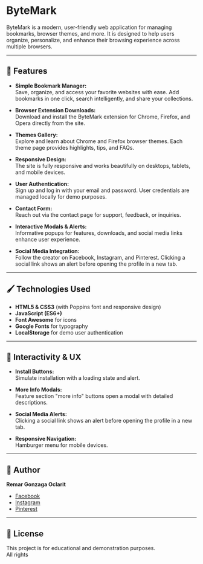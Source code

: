 # ByteMark

ByteMark is a modern, user-friendly web application for managing bookmarks, browser themes, and more. It is designed to help users organize, personalize, and enhance their browsing experience across multiple browsers.

---

## 🌟 Features

- **Simple Bookmark Manager:**  
  Save, organize, and access your favorite websites with ease. Add bookmarks in one click, search intelligently, and share your collections.

- **Browser Extension Downloads:**  
  Download and install the ByteMark extension for Chrome, Firefox, and Opera directly from the site.

- **Themes Gallery:**  
  Explore and learn about Chrome and Firefox browser themes. Each theme page provides highlights, tips, and FAQs.

- **Responsive Design:**  
  The site is fully responsive and works beautifully on desktops, tablets, and mobile devices.

- **User Authentication:**  
  Sign up and log in with your email and password. User credentials are managed locally for demo purposes.

- **Contact Form:**  
  Reach out via the contact page for support, feedback, or inquiries.

- **Interactive Modals & Alerts:**  
  Informative popups for features, downloads, and social media links enhance user experience.

- **Social Media Integration:**  
  Follow the creator on Facebook, Instagram, and Pinterest. Clicking a social link shows an alert before opening the profile in a new tab.

---

## 🖌️ Technologies Used

- **HTML5 & CSS3** (with Poppins font and responsive design)
- **JavaScript (ES6+)**
- **Font Awesome** for icons
- **Google Fonts** for typography
- **LocalStorage** for demo user authentication

---

## 🚀 Interactivity & UX

- **Install Buttons:**  
  Simulate installation with a loading state and alert.

- **More Info Modals:**  
  Feature section "more info" buttons open a modal with detailed descriptions.

- **Social Media Alerts:**  
  Clicking a social link shows an alert before opening the profile in a new tab.

- **Responsive Navigation:**  
  Hamburger menu for mobile devices.

---

## 👤 Author

**Remar Gonzaga Oclarit**  
- [Facebook](https://www.facebook.com/mar.374322/)
- [Instagram](https://www.instagram.com/lluv.ramiruuu?igsh=ZnZqYXUyNm9qN25p)
- [Pinterest](https://pin.it/4khTJfOYG)

---

## 📢 License

This project is for educational and demonstration purposes.  
All rights